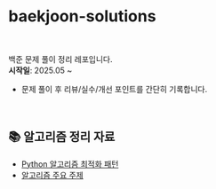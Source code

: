 # baekjoon-solutions

<br />

백준 문제 풀이 정리 레포입니다.  
**시작일**: 2025.05 ~

- 문제 풀이 후 리뷰/실수/개선 포인트를 간단히 기록합니다.

<br />

## 📚 알고리즘 정리 자료

- [Python 알고리즘 최적화 패턴](./Docs/python_patterns.md)
- [알고리즘 주요 주제](./Docs//algorithm_core_topics.md)
